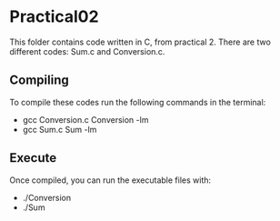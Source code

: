 # Practical02

This folder contains code written in C, from practical 2. There are two different codes: Sum.c and Conversion.c.

## Compiling
To compile these codes run the following commands in the terminal:
* gcc Conversion.c Conversion -lm
* gcc Sum.c Sum -lm

## Execute
Once compiled, you can run the executable files with: 
* ./Conversion
* ./Sum

